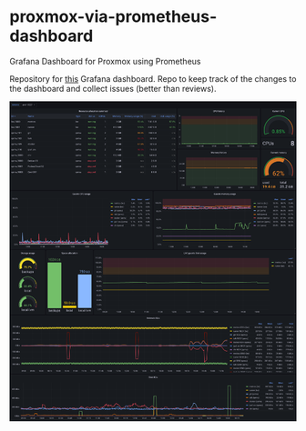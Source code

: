 # proxmox-via-prometheus-dashboard
Grafana Dashboard for Proxmox using Prometheus

Repository for [this](https://grafana.com/grafana/dashboards/10347-proxmox-via-prometheus/) Grafana dashboard.
Repo to keep track of the changes to the dashboard and collect issues (better than reviews).

![Grafana dashboard](screenshot.png)
